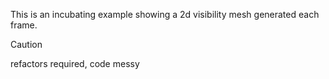 This is an incubating example showing a 2d visibility mesh generated each frame.

> [!CAUTION]
>
> refactors required, code messy
